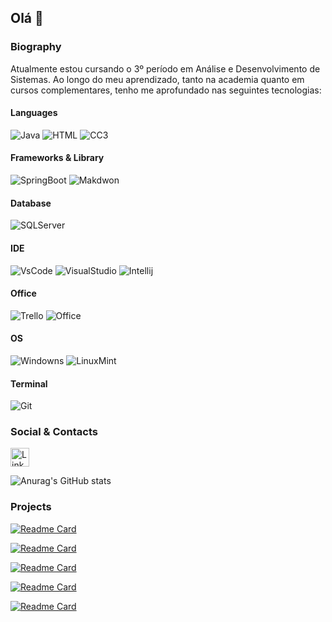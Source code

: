 ## Olá 👋

### Biography

Atualmente estou cursando o 3º período em Análise e Desenvolvimento de Sistemas. Ao longo do meu aprendizado, tanto na academia quanto em cursos complementares, tenho me aprofundado nas seguintes tecnologias:

#### Languages
![Java](https://img.shields.io/badge/java-%23ED8B00.svg?style=for-the-badge&logo=java&logoColor=white) ![HTML](https://img.shields.io/badge/HTML5-E34F26?style=for-the-badge&logo=html5&logoColor=white) ![CC3](https://img.shields.io/badge/CSS3-1572B6?style=for-the-badge&logo=css3&logoColor=white)

#### Frameworks & Library 
![SpringBoot](https://img.shields.io/badge/Spring_Boot-F2F4F9?style=for-the-badge&logo=spring-boot)
![Makdwon](https://img.shields.io/badge/Markdown-000000?style=for-the-badge&logo=markdown&logoColor=white)

#### Database
![SQLServer](https://img.shields.io/badge/Microsoft_SQL_Server-CC2927?style=for-the-badge&logo=microsoft-sql-server&logoColor=white)

#### IDE 
![VsCode](https://img.shields.io/badge/VSCode-0078D4?style=for-the-badge&logo=visual%20studio%20code&logoColor=white)
![VisualStudio](https://img.shields.io/badge/Visual_Studio-5C2D91?style=for-the-badge&logo=visual%20studio&logoColor=white)
![Intellij](https://img.shields.io/badge/IntelliJ_IDEA-000000.svg?style=for-the-badge&logo=intellij-idea&logoColor=white)

#### Office 
![Trello](https://img.shields.io/badge/Trello-0052CC?style=for-the-badge&logo=trello&logoColor=white)
![Office](https://img.shields.io/badge/Microsoft_Office-D83B01?style=for-the-badge&logo=microsoft-office&logoColor=white)

#### OS 
![Windowns](https://img.shields.io/badge/Windows-0078D6?style=for-the-badge&logo=windows&logoColor=whit)
![LinuxMint](https://img.shields.io/badge/Linux_Mint-87CF3E?style=for-the-badge&logo=linux-mint&logoColor=white)

#### Terminal
![Git](https://img.shields.io/badge/GIT-E44C30?style=for-the-badge&logo=git&logoColor=white)

### Social & Contacts 

[<img src='https://img.shields.io/badge/LinkedIn-0077B5?style=for-the-badge&logo=linkedin&logoColor=white' alt='Linkedin' height='30'>](https://www.linkedin.com/in/thyago-santoss/)

<!-- Card: Gráfico de Evolução -->
![Anurag's GitHub stats](https://github-readme-stats.vercel.app/api?username=Luiz-kuit&show_icons=true&theme=radical)

### Projects 

[![Readme Card](https://github-readme-stats.vercel.app/api/pin/?username=Luiz-kuit&repo=exercises-poo
)](https://github.com/Luiz-kuit/exercises-poo)

[![Readme Card](https://github-readme-stats.vercel.app/api/pin/?username=Luiz-kuit&repo=devweekgit.github.io
)](https://github.com/Luiz-kuit/devweekgit.github.io)

[![Readme Card](https://github-readme-stats.vercel.app/api/pin/?username=ProjetoPOOEquipe6&repo=api_unit_milhas
)](https://github.com/ProjetoPOOEquipe6/api_unit_milhas)

[![Readme Card](https://github-readme-stats.vercel.app/api/pin/?username=Luiz-kuit&repo=exercicios-logica-programacao
)](https://github.com/Luiz-kuit/exercicios-logica-programacao)

[![Readme Card](https://github-readme-stats.vercel.app/api/pin/?username=Luiz-kuit&repo=dio-desafio-github
)](https://github.com/Luiz-kuit/dio-desafio-github)
























